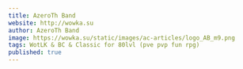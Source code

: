 ```yaml
---
title: AzeroTh Band
website: http://wowka.su
author: AzeroTh Band
image: https://wowka.su/static/images/ac-articles/logo_AB_m9.png
tags: WotLK & BC & Classic for 80lvl (pve pvp fun rpg)
published: true
---
```



